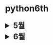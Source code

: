 # python6th

<details>
<summary style="font-size: 180%; "><b>5월</b></summary>


## 5월 26일

- CSS 실습 (HTMl-CSS실습/[default_20230525.css](HTML-CSS%20%BD%C7%BD%C0%2Fdefault_20230525.css))

## 5월 30일

- 자바스크립트 실습 시작

## 5월 31일

- 자바스크립트 실습 완료 (Javascript 실습/[default.js](Javascript%20%BD%C7%BD%C0%2Fdefault.js))
- 웹서버 실습 시작
</details>
<details>
<summary style="font-size: 180%; "><b>6월</b></summary>

## 6월 1일

- 부트스트랩 컴포넌트 실습 시작

## 6월 5일

- 파이썬 실습 시작

## 6월 7일

- 파이썬 실습 - if, for, while, range, break, continue, pass, 배열, 문자열, 문자열 함수, 함수, 함수 파라미터

## 6월 8일

- 파이썬 실습 - 함수, 리스트

## 6월 9일

- 파이썬 실습

## 6월 12일

- 파이썬 실습 - 패키지, 에러 핸들링, 파이썬 알고리즘 (파이썬 기초, 딕셔너리, 리스트)
</details>


